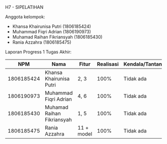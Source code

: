 H7 - SIPELATIHAN

Anggota kelompok:
- Khansa Khairunisa Putri (1806185424)
- Muhammad Fiqri Adrian (1806190973)
- Muhamad Raihan Fikriansyah (1806185430)
- Rania Azzahra (1806185475)

Laporan Progress 1 Tugas Akhir:

| **NPM** | **Nama** | **Fitur** | **Realisasi** | **Kendala/Tantangan** |
| --- | --- | --- | --- | --- |
| 1806185424 | Khansa Khairunisa Putri | 2, 3 | 100% | Tidak ada |
| 1806190973 | Muhammad Fiqri Adrian | 4, 6 | 100% | Tidak ada |
| 1806185430 | Muhamad Raihan Fikriansyah | 1, 5 | 100% | Tidak ada |
| 1806185475 | Rania Azzahra | 11 + model | 100% | Tidak ada |
